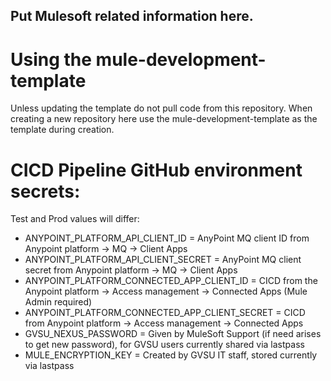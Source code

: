 ## Put Mulesoft related information here.

# Using the mule-development-template
Unless updating the template do not pull code from this repository. When creating a new repository here use the mule-development-template as the template during creation.

# CICD Pipeline GitHub environment secrets:
Test and Prod values will differ:
- ANYPOINT_PLATFORM_API_CLIENT_ID = AnyPoint MQ client ID from Anypoint platform -> MQ -> Client Apps
- ANYPOINT_PLATFORM_API_CLIENT_SECRET = AnyPoint MQ client secret from Anypoint platform -> MQ -> Client Apps
- ANYPOINT_PLATFORM_CONNECTED_APP_CLIENT_ID = CICD from the Anypoint platform -> Access management -> Connected Apps (Mule Admin required)
- ANYPOINT_PLATFORM_CONNECTED_APP_CLIENT_SECRET = CICD from Anypoint platform -> Access management -> Connected Apps
- GVSU_NEXUS_PASSWORD = Given by MuleSoft Support (if need arises to get new password), for GVSU users currently shared via lastpass
- MULE_ENCRYPTION_KEY = Created by GVSU IT staff, stored currently via lastpass
